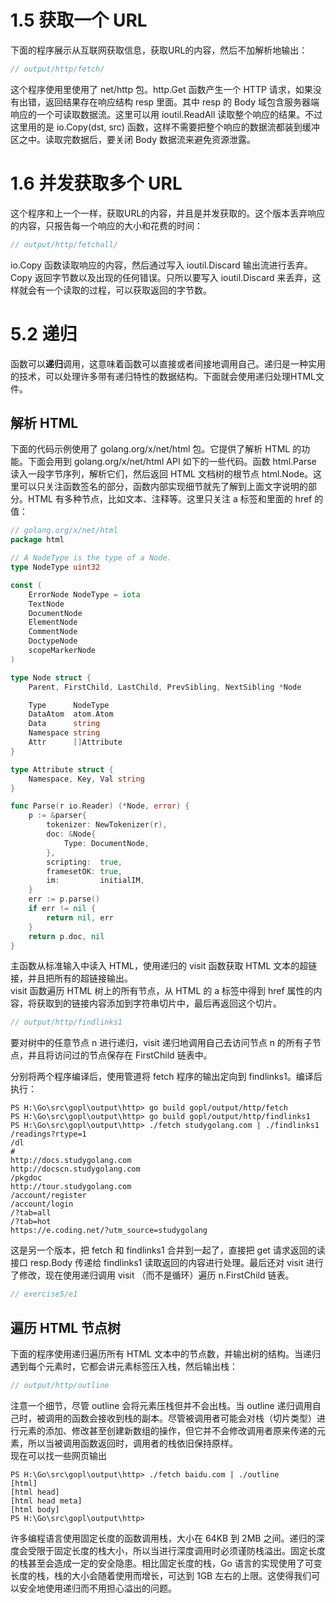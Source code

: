 # 1.5 获取一个 URL
下面的程序展示从互联网获取信息，获取URL的内容，然后不加解析地输出：
```go
// output/http/fetch/
```
这个程序使用里使用了 net/http 包。http.Get 函数产生一个 HTTP 请求，如果没有出错，返回结果存在响应结构 resp 里面。其中 resp 的 Body 域包含服务器端响应的一个可读取数据流。这里可以用 ioutil.ReadAll 读取整个响应的结果。不过这里用的是 io.Copy(dst, src) 函数，这样不需要把整个响应的数据流都装到缓冲区之中。读取完数据后，要关闭 Body 数据流来避免资源泄露。  

# 1.6 并发获取多个 URL
这个程序和上一个一样，获取URL的内容，并且是并发获取的。这个版本丢弃响应的内容，只报告每一个响应的大小和花费的时间：
```go
// output/http/fetchall/
```
io.Copy 函数读取响应的内容，然后通过写入 ioutil.Discard 输出流进行丢弃。Copy 返回字节数以及出现的任何错误。只所以要写入 ioutil.Discard 来丢弃，这样就会有一个读取的过程，可以获取返回的字节数。  

# 5.2 递归
函数可以**递归**调用，这意味着函数可以直接或者间接地调用自己。递归是一种实用的技术，可以处理许多带有递归特性的数据结构。下面就会使用递归处理HTML文件。  

## 解析 HTML
下面的代码示例使用了 golang.org/x/net/html 包。它提供了解析 HTML 的功能。下面会用到 golang.org/x/net/html API 如下的一些代码。函数 html.Parse 读入一段字节序列，解析它们，然后返回 HTML 文档树的根节点 html.Node。这里可以只关注函数签名的部分，函数内部实现细节就先了解到上面文字说明的部分。HTML 有多种节点，比如文本、注释等。这里只关注 a 标签和里面的 href 的值：
```go
// golang.org/x/net/html
package html

// A NodeType is the type of a Node.
type NodeType uint32

const (
	ErrorNode NodeType = iota
	TextNode
	DocumentNode
	ElementNode
	CommentNode
	DoctypeNode
	scopeMarkerNode
)

type Node struct {
	Parent, FirstChild, LastChild, PrevSibling, NextSibling *Node

	Type      NodeType
	DataAtom  atom.Atom
	Data      string
	Namespace string
	Attr      []Attribute
}

type Attribute struct {
	Namespace, Key, Val string
}

func Parse(r io.Reader) (*Node, error) {
	p := &parser{
		tokenizer: NewTokenizer(r),
		doc: &Node{
			Type: DocumentNode,
		},
		scripting:  true,
		framesetOK: true,
		im:         initialIM,
	}
	err := p.parse()
	if err != nil {
		return nil, err
	}
	return p.doc, nil
}
```
主函数从标准输入中读入 HTML，使用递归的 visit 函数获取 HTML 文本的超链接，并且把所有的超链接输出。  
visit 函数遍历 HTML 树上的所有节点，从 HTML 的 a 标签中得到 href 属性的内容，将获取到的链接内容添加到字符串切片中，最后再返回这个切片。
```go
// output/http/findlinks1
```
要对树中的任意节点 n 进行递归，visit 递归地调用自己去访问节点 n 的所有子节点，并且将访问过的节点保存在 FirstChild 链表中。

分别将两个程序编译后，使用管道将 fetch 程序的输出定向到 findlinks1。编译后执行：
```
PS H:\Go\src\gopl\output\http> go build gopl/output/http/fetch
PS H:\Go\src\gopl\output\http> go build gopl/output/http/findlinks1
PS H:\Go\src\gopl\output\http> ./fetch studygolang.com | ./findlinks1
/readings?rtype=1
/dl
#
http://docs.studygolang.com
http://docscn.studygolang.com
/pkgdoc
http://tour.studygolang.com
/account/register
/account/login
/?tab=all
/?tab=hot
https://e.coding.net/?utm_source=studygolang
```

这是另一个版本，把 fetch 和 findlinks1 合并到一起了，直接把 get 请求返回的读接口 resp.Body 传递给 findlinks1 读取返回的内容进行处理。最后还对 visit 进行了修改，现在使用递归调用 visit （而不是循环）遍历 n.FirstChild 链表。
```go
// exercise5/e1
```

## 遍历 HTML 节点树
下面的程序使用递归遍历所有 HTML 文本中的节点数，并输出树的结构。当递归遇到每个元素时，它都会讲元素标签压入栈，然后输出栈：
```go
// output/http/outline
```
注意一个细节，尽管 outline 会将元素压栈但并不会出栈。当 outline 递归调用自己时，被调用的函数会接收到栈的副本。尽管被调用者可能会对栈（切片类型）进行元素的添加、修改甚至创建新数组的操作，但它并不会修改调用者原来传递的元素，所以当被调用函数返回时，调用者的栈依旧保持原样。  
现在可以找一些网页输出
```
PS H:\Go\src\gopl\output\http> ./fetch baidu.com | ./outline
[html]
[html head]
[html head meta]
[html body]
PS H:\Go\src\gopl\output\http>
```
许多编程语言使用固定长度的函数调用栈，大小在 64KB 到 2MB 之间。递归的深度会受限于固定长度的栈大小，所以当进行深度调用时必须谨防栈溢出。固定长度的栈甚至会造成一定的安全隐患。相比固定长度的栈，Go 语言的实现使用了可变长度的栈，栈的大小会随着使用而增长，可达到 1GB 左右的上限。这使得我们可以安全地使用递归而不用担心溢出的问题。  